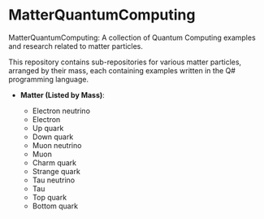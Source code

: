 # MatterQuantumComputing
MatterQuantumComputing: A collection of Quantum Computing examples and research related to matter particles. 

This repository contains sub-repositories for various matter particles, arranged by their mass, each containing examples written in the Q# programming language.

- **Matter (Listed by Mass)**:

    - Electron neutrino
    - Electron
    - Up quark
    - Down quark
    - Muon neutrino
    - Muon
    - Charm quark
    - Strange quark
    - Tau neutrino
    - Tau
    - Top quark
    - Bottom quark

